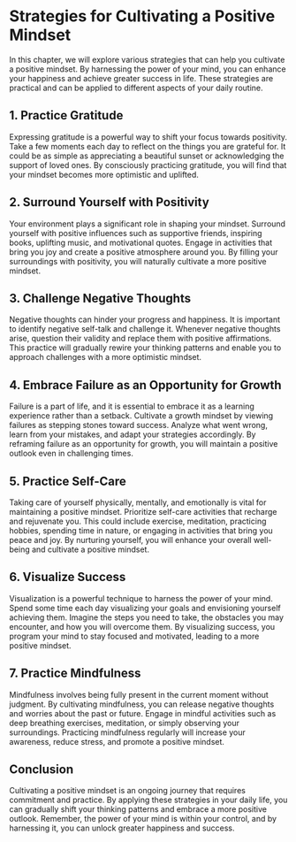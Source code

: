 Strategies for Cultivating a Positive Mindset
======================================================

In this chapter, we will explore various strategies that can help you cultivate a positive mindset. By harnessing the power of your mind, you can enhance your happiness and achieve greater success in life. These strategies are practical and can be applied to different aspects of your daily routine.

1\. Practice Gratitude
---------------------

Expressing gratitude is a powerful way to shift your focus towards positivity. Take a few moments each day to reflect on the things you are grateful for. It could be as simple as appreciating a beautiful sunset or acknowledging the support of loved ones. By consciously practicing gratitude, you will find that your mindset becomes more optimistic and uplifted.

2\. Surround Yourself with Positivity
------------------------------------

Your environment plays a significant role in shaping your mindset. Surround yourself with positive influences such as supportive friends, inspiring books, uplifting music, and motivational quotes. Engage in activities that bring you joy and create a positive atmosphere around you. By filling your surroundings with positivity, you will naturally cultivate a more positive mindset.

3\. Challenge Negative Thoughts
------------------------------

Negative thoughts can hinder your progress and happiness. It is important to identify negative self-talk and challenge it. Whenever negative thoughts arise, question their validity and replace them with positive affirmations. This practice will gradually rewire your thinking patterns and enable you to approach challenges with a more optimistic mindset.

4\. Embrace Failure as an Opportunity for Growth
-----------------------------------------------

Failure is a part of life, and it is essential to embrace it as a learning experience rather than a setback. Cultivate a growth mindset by viewing failures as stepping stones toward success. Analyze what went wrong, learn from your mistakes, and adapt your strategies accordingly. By reframing failure as an opportunity for growth, you will maintain a positive outlook even in challenging times.

5\. Practice Self-Care
---------------------

Taking care of yourself physically, mentally, and emotionally is vital for maintaining a positive mindset. Prioritize self-care activities that recharge and rejuvenate you. This could include exercise, meditation, practicing hobbies, spending time in nature, or engaging in activities that bring you peace and joy. By nurturing yourself, you will enhance your overall well-being and cultivate a positive mindset.

6\. Visualize Success
--------------------

Visualization is a powerful technique to harness the power of your mind. Spend some time each day visualizing your goals and envisioning yourself achieving them. Imagine the steps you need to take, the obstacles you may encounter, and how you will overcome them. By visualizing success, you program your mind to stay focused and motivated, leading to a more positive mindset.

7\. Practice Mindfulness
-----------------------

Mindfulness involves being fully present in the current moment without judgment. By cultivating mindfulness, you can release negative thoughts and worries about the past or future. Engage in mindful activities such as deep breathing exercises, meditation, or simply observing your surroundings. Practicing mindfulness regularly will increase your awareness, reduce stress, and promote a positive mindset.

Conclusion
----------

Cultivating a positive mindset is an ongoing journey that requires commitment and practice. By applying these strategies in your daily life, you can gradually shift your thinking patterns and embrace a more positive outlook. Remember, the power of your mind is within your control, and by harnessing it, you can unlock greater happiness and success.
